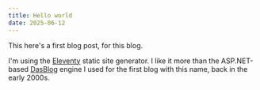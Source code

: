```yaml
---
title: Hello world
date: 2025-06-12
---
```


This here's a first blog post, for this blog.

I'm using the [Eleventy](https://11ty.dev) static site generator. I like it more than the ASP.NET-based [DasBlog](https://msdn.microsoft.com/en-us/library/aa480016.aspx) engine I used for the first blog with this name, back in the early 2000s.
